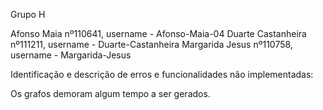 Grupo H 

Afonso Maia nº110641, username - Afonso-Maia-04
Duarte Castanheira nº111211, username - Duarte-Castanheira
Margarida Jesus nº110758, username - Margarida-Jesus

Identificação e descrição de erros e funcionalidades não implementadas:

Os grafos demoram algum tempo a ser gerados.


